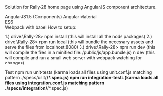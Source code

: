 Solution for Rally-28 home page using AngularJS component architecture.   
    
AngularJS1.5 (Components)
Angular Material  
ES6  
Webpack with babel
How to setup:
  
1.) drive:\Rally-28> npm install (this will install all the node packages) 
2.) drive:\Rally-28> npm run local (this will bundle the necessary assets and serve the files from localhost:8080) 
3.) drive:\Rally-28> npm run dev (this will compile the files in a minified file: /public/js/app.bundle.js)
n dev (this will compile and run a small web server with webpack watching for changes)
   
Test
npm run unit-tests (karma loads all files using unit.conf.js matching pattern ./specs/unit/**/*.spec.js)
npm run integration-tests (karma loads all files using integration.conf.js matching pattern ./specs/integration/**/*.spec.js)      
    
